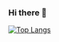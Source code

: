 ### Hi there 👋

    


[![Top Langs](https://github-readme-stats.vercel.app/api/top-langs/?username=LunarEchoesABC&layout=compact)](https://github.com/LunarEchoesABC/github-readme-stats)
